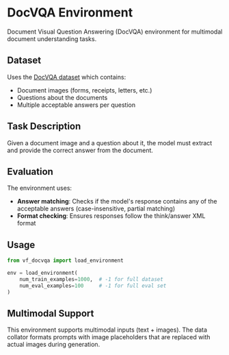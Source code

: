 # DocVQA Environment

Document Visual Question Answering (DocVQA) environment for multimodal document understanding tasks.

## Dataset

Uses the [DocVQA dataset](https://huggingface.co/datasets/lmms-lab/DocVQA) which contains:
- Document images (forms, receipts, letters, etc.)
- Questions about the documents
- Multiple acceptable answers per question

## Task Description

Given a document image and a question about it, the model must extract and provide the correct answer from the document.

## Evaluation

The environment uses:
- **Answer matching**: Checks if the model's response contains any of the acceptable answers (case-insensitive, partial matching)
- **Format checking**: Ensures responses follow the think/answer XML format

## Usage

```python
from vf_docvqa import load_environment

env = load_environment(
    num_train_examples=1000,  # -1 for full dataset
    num_eval_examples=100     # -1 for full eval set
)
```

## Multimodal Support

This environment supports multimodal inputs (text + images). The data collator formats prompts with image placeholders that are replaced with actual images during generation.